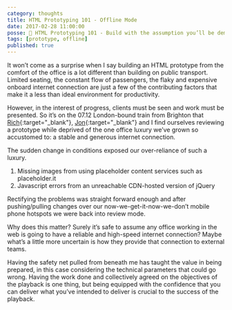 ```yaml
---
category: thoughts
title: HTML Prototyping 101 - Offline Mode
date: 2017-02-28 11:00:00
posse: 🤔 HTML Prototyping 101 - Build with the assumption you’ll be demoing them without an internet connection
tags: [prototype, offline]
published: true
---
```


It won’t come as a surprise when I say building an HTML prototype from the comfort of the office is a lot different than building on public transport. Limited seating, the constant flow of passengers, the flaky and expensive onboard internet connection are just a few of the contributing factors that make it a less than ideal environment for productivity.

However, in the interest of progress, clients must be seen and work must be presented. So it’s on the 07.12 London-bound train from Brighton that [Rich](http://clagnut.com/){:target="_blank"}, [Jon](http://carbongraffiti.com/){:target="_blank"} and I find ourselves reviewing a prototype while deprived of the one office luxury we’ve grown so accustomed to: a stable and generous internet connection.

The sudden change in conditions exposed our over-reliance of such a luxury.

1. Missing images from using placeholder content services such as placeholder.it
2. Javascript errors from an unreachable CDN-hosted version of jQuery

Rectifying the problems was straight forward enough and after pushing/pulling changes over our now-we-get-it-now-we-don’t mobile phone hotspots we were back into review mode.

Why does this matter? Surely it’s safe to assume any office working in the web is going to have a reliable and high-speed internet connection? Maybe what’s a little more uncertain is how they provide that connection to external teams.

Having the safety net pulled from beneath me has taught the value in being prepared, in this case considering the technical parameters that could go wrong. Having the work done and collectively agreed on the objectives of the playback is one thing, but being equipped with the confidence that you can deliver what you’ve intended to deliver is crucial to the success of the playback.
